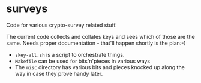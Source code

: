 # surveys

Code for various crypto-survey related stuff. 

The current code collects and collates keys and sees which of those
are the same. Needs proper documentation - that'll happen shortly
is the plan:-) 

- ```skey-all.sh``` is a script to orchestrate things.
- ```Makefile``` can be used for bits'n'pieces in various ways
- The ```misc``` directory has various bits and pieces knocked up along
the way in case they prove handy later.


